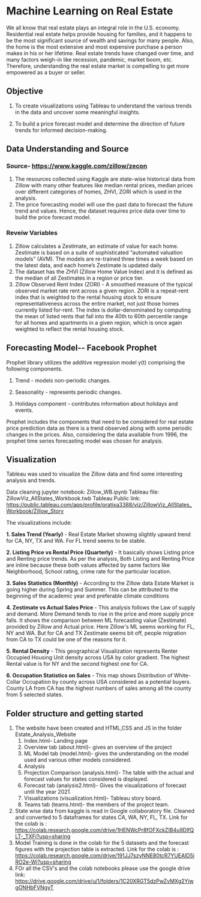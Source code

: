 # Machine Learning on Real Estate

We all know that real estate plays an integral role in the U.S. economy. Residential real estate helps provide housing for families, and it happens to be the most significant source of wealth and savings for many people. Also, the home is the most extensive and most expensive purchase a person makes in his or her lifetime. Real estate trends have changed over time, and many factors weigh-in like recession, pandemic, market boom, etc. Therefore, understanding the real estate market is compelling to get more empowered as a buyer or seller.

## Objective

1. To create visualizations using Tableau to understand the various trends in the data and uncover some meaningful insights.

2. To build a price forecast model and determine the direction of future trends for informed decision-making.

## Data Understanding and Source

### Source- https://www.kaggle.com/zillow/zecon

1. The resources collected using Kaggle are state-wise historical data from Zillow with many other features like median rental prices, median prices over different categories of homes, ZHVI, ZORI which is used in the analysis.
2. The price forecasting model will use the past data to forecast the future trend and values. Hence, the dataset requires price data over time to build the price forecast model.

### Reveiw Variables

1. Zillow calculates a Zestimate, an estimate of value for each home. Zestimate is based on a suite of sophisticated “automated valuation models” (AVM). The models are re-trained three times a week based on the latest data, and each home’s Zestimate is updated daily
2. The dataset has the ZHVI (Zillow Home Value Index) and it is defined as the median of all Zestimates in a region or price tier.
3. Zillow Observed Rent Index (ZORI) - A smoothed measure of the typical observed market rate rent across a given region. ZORI is a repeat-rent index that is weighted to the rental housing stock to ensure representativeness across the entire market, not just those homes currently listed for-rent. The index is dollar-denominated by computing the mean of listed rents that fall into the 40th to 60th percentile range for all homes and apartments in a given region, which is once again weighted to reflect the rental housing stock.

## Forecasting Model-- Facebook Prophet

Prophet library utilizes the additive regression model y(t) comprising the following components.

1. Trend - models non-periodic changes.

2. Seasonality - represents periodic changes.

3. Holidays component - contributes information about holidays and events.

Prophet includes the components that need to be considered for real estate price prediction data as there is a trend observed along with some periodic changes in the prices. Also, considering the data available from 1996, the prophet time series forecasting model was chosen for analysis.

## Visualization

Tableau was used to visualize the Zillow data and find some interesting analysis and trends. 

Data cleaning jupyter notebook: Zillow_WB.ipynb
Tableau file: ZillowViz_AllStates_Workbook.twb
Tableau Public link: https://public.tableau.com/app/profile/pratixa3388/viz/ZillowViz_AllStates_Workbook/Zillow_Story

The visualizations include:

**1. Sales Trend (Yearly)** - Real Estate Market showing slightly upward trend for CA, NY, TX and WA. For FL trend seems to be stable.

**2. Listing Price vs Rental Price (Quarterly)** - It basically shows Listing price and Renting price trends. As per the analysis, Both Listing and Renting Price are inline because these both values affected by same factors like Neighborhood, School rating, crime rate for the particular location.

**3. Sales Statistics (Monthly)** - According to the Zillow data Estate Market is going higher during Spring and Summer. This can be attributed to the beginning of the academic year and preferable climate conditions

**4. Zestimate vs Actual Sales Price** - This analysis follows the Law of supply and demand. More Demand tends to rise in the price and more supply price falls. It shows the comparison between ML forecasting value (Zestimate) provided by Zillow and Actual price. Here Zillow's ML seems working for FL, NY and WA. But for CA and TX Zestimate seems bit off, people migration from CA to TX could be one of the reasons for it.

**5. Rental Density** - This geographical Visualization represents Renter Occupied Housing Unit density across USA by color gradient. The highest Rental value is for NY and the second highest one for CA.

**6. Occupation Statistics on Sales** - This map shows Distribution of White-Collar Occupation by county across USA considered as a potential buyers. County LA from CA has the highest numbers of sales among all the county from 5 selected states.

## Folder structure and getting started

1. The website have been created and HTML,CSS and JS in the folder Estate_Analysis_Website
    1. Index.html- Landing page
    2. Overview tab (about.html)- gives an overview of the project
    3. ML Model tab (model.html)- gives the understanding on the model used and various other models considered.
    4. Analysis
      1. Projection Comparison (analysis.html)- The table with the actual and forecast values for states considered is displayed.
      2. Forecast tab (analysis2.html)- Gives the visualizations of forecast until the year 2021.
    5. Visualizations (visualization.html)- Tableau story board.
    6. Teams tab (teams.html)- the members of the project team.
2. State wise data from kaggle is read in Google collaboratory file. Cleaned and converted to 5 dataframes for states CA, WA, NY, FL, TX. Link for the colab is : https://colab.research.google.com/drive/1HENWcPr8fOFXckZIB4u9DlfQLT-_TXFi?usp=sharing
3. Model Training is done in the colab for the 5 datasets and the forecast figures with the projection table is extracted. Link for the colab is : https://colab.research.google.com/drive/191JJ7szyNNE80tcR7YUEAlD5iRO2e-Wj?usp=sharing
4. FOr all the CSV's and the colab notebooks please use the google drive link: https://drive.google.com/drive/u/1/folders/1C20XRGT5dzPwZvMXg2YjwgONHbFVNgyT






